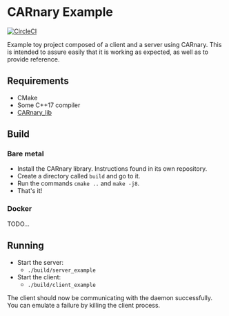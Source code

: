 # CARnary Example

[![CircleCI](https://dl.circleci.com/status-badge/img/circleci/5wwKB16kU4eJ3dFAgEuyHA/2bmxSSWucLQtCkBsNoVU6c/tree/main.svg?style=svg)](https://dl.circleci.com/status-badge/redirect/circleci/5wwKB16kU4eJ3dFAgEuyHA/2bmxSSWucLQtCkBsNoVU6c/tree/main)

Example toy project composed of a client and a server using CARnary. This is intended to assure easily that it is working as expected, as well as to provide reference.

## Requirements

- CMake
- Some C++17 compiler
- [CARnary_lib](https://github.com/FSLART/CARnary_lib)

## Build

### Bare metal
- Install the CARnary library. Instructions found in its own repository.
- Create a directory called `build` and go to it.
- Run the commands `cmake ..` and `make -j8`.
- That's it!

### Docker
TODO...

## Running
- Start the server:
    - `./build/server_example`
- Start the client:
    - `./build/client_example`

The client should now be communicating with the daemon successfully. You can emulate a failure by killing the client process.
